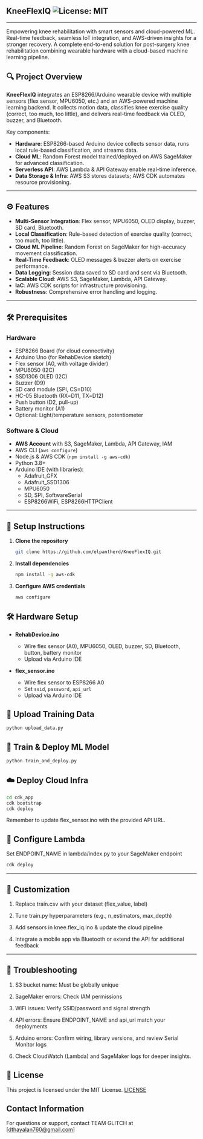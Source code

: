 ## KneeFlexIQ  ![License: MIT](https://img.shields.io/badge/license-MIT-green)
---
Empowering knee rehabilitation with smart sensors and cloud-powered ML. Real-time feedback, seamless IoT integration, and AWS-driven insights for a stronger recovery.
A complete end-to-end solution for post-surgery knee rehabilitation combining wearable hardware with a cloud-based machine learning pipeline.

## 🔍 Project Overview
**KneeFlexIQ** integrates an ESP8266/Arduino wearable device with multiple sensors (flex sensor, MPU6050, etc.) and an AWS-powered machine learning backend. It collects motion data, classifies knee exercise quality (correct, too much, too little), and delivers real-time feedback via OLED, buzzer, and Bluetooth.

Key components:
- **Hardware**: ESP8266-based Arduino device collects sensor data, runs local rule-based classification, and streams data.
- **Cloud ML**: Random Forest model trained/deployed on AWS SageMaker for advanced classification.
- **Serverless API**: AWS Lambda & API Gateway enable real-time inference.
- **Data Storage & Infra**: AWS S3 stores datasets; AWS CDK automates resource provisioning.

---

## ⚙️ Features

- **Multi-Sensor Integration**: Flex sensor, MPU6050, OLED display, buzzer, SD card, Bluetooth.
- **Local Classification**: Rule-based detection of exercise quality (correct, too much, too little).
- **Cloud ML Pipeline**: Random Forest on SageMaker for high-accuracy movement classification.
- **Real-Time Feedback**: OLED messages & buzzer alerts on exercise performance.
- **Data Logging**: Session data saved to SD card and sent via Bluetooth.
- **Scalable Cloud**: AWS S3, SageMaker, Lambda, API Gateway.
- **IaC**: AWS CDK scripts for infrastructure provisioning.
- **Robustness**: Comprehensive error handling and logging.

---
## 🛠️ Prerequisites

### Hardware

- ESP8266 Board (for cloud connectivity)  
- Arduino Uno (for RehabDevice sketch)  
- Flex sensor (A0, with voltage divider)  
- MPU6050 (I2C)  
- SSD1306 OLED (I2C)  
- Buzzer (D9)  
- SD card module (SPI, CS=D10)  
- HC-05 Bluetooth (RX=D11, TX=D12)  
- Push button (D2, pull-up)  
- Battery monitor (A1)  
- Optional: Light/temperature sensors, potentiometer  

### Software & Cloud

- **AWS Account** with S3, SageMaker, Lambda, API Gateway, IAM  
- AWS CLI (`aws configure`)  
- Node.js & AWS CDK (`npm install -g aws-cdk`)  
- Python 3.8+ 
- Arduino IDE (with libraries):  
  - Adafruit_GFX  
  - Adafruit_SSD1306  
  - MPU6050  
  - SD, SPI, SoftwareSerial  
  - ESP8266WiFi, ESP8266HTTPClient  

---

## 🚀 Setup Instructions

1. **Clone the repository**  
   ```bash
   git clone https://github.com/elpantherd/KneeFlexIQ.git
   ```
   
2. **Install dependencies**
   ```bash
   npm install -g aws-cdk
   ```
   
3. **Configure AWS credentials**
   ```bash
   aws configure
   ```

## 🛠️ Hardware Setup

- **RehabDevice.ino**  
  - Wire flex sensor (A0), MPU6050, OLED, buzzer, SD, Bluetooth, button, battery monitor  
  - Upload via Arduino IDE

- **flex_sensor.ino**  
  - Wire flex sensor to ESP8266 A0  
  - Set `ssid`, `password`, `api_url`  
  - Upload via Arduino IDE



## 🚀 Upload Training Data

```bash
python upload_data.py
```

## 🤖 Train & Deploy ML Model

```bash
python train_and_deploy.py
```

## ☁️ Deploy Cloud Infra
```bash
cd cdk_app
cdk bootstrap
cdk deploy
```
Remember to update flex_sensor.ino with the provided API URL.

## 🔧 Configure Lambda

Set ENDPOINT_NAME in lambda/index.py to your SageMaker endpoint
```bash
cdk deploy
```

---

## 🔧 Customization
1. Replace train.csv with your dataset (flex_value, label)

2. Tune train.py hyperparameters (e.g., n_estimators, max_depth)

3. Add sensors in knee.flex_iq.ino & update the cloud pipeline

4. Integrate a mobile app via Bluetooth or extend the API for additional feedback
---

## 🐞 Troubleshooting
1. S3 bucket name: Must be globally unique

2. SageMaker errors: Check IAM permissions

3. WiFi issues: Verify SSID/password and signal strength

4. API errors: Ensure ENDPOINT_NAME and api_url match your deployments

5. Arduino errors: Confirm wiring, library versions, and review Serial Monitor logs

6. Check CloudWatch (Lambda) and SageMaker logs for deeper insights.

## 📄 License
This project is licensed under the MIT License. [LICENSE](LICENSE)

## Contact Information

For questions or support, contact TEAM GLITCH at [dthayalan760@gmail.com]
 
